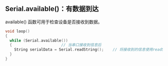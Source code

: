 ## Serial.available()：有数据到达

available() 函数可用于检查设备是否接收到数据。

```C++
void loop() 
{
  while (Serial.available())
  {                      // 当串口接收到信息后
    String serialData = Serial.readString();    // 将接收到的信息使用readString()存储于serialData变量
  }
}
```

